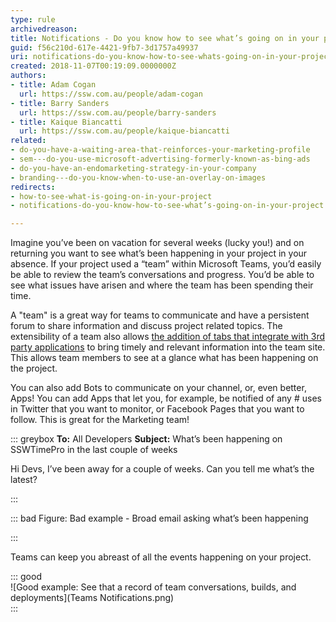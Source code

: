 ```yaml
---
type: rule
archivedreason: 
title: Notifications - Do you know how to see what’s going on in your project?
guid: f56c210d-617e-4421-9fb7-3d1757a49937
uri: notifications-do-you-know-how-to-see-whats-going-on-in-your-project
created: 2018-11-07T00:19:09.0000000Z
authors:
- title: Adam Cogan
  url: https://ssw.com.au/people/adam-cogan
- title: Barry Sanders
  url: https://ssw.com.au/people/barry-sanders
- title: Kaique Biancatti
  url: https://ssw.com.au/people/kaique-biancatti
related:
- do-you-have-a-waiting-area-that-reinforces-your-marketing-profile
- sem---do-you-use-microsoft-advertising-formerly-known-as-bing-ads
- do-you-have-an-endomarketing-strategy-in-your-company
- branding---do-you-know-when-to-use-an-overlay-on-images
redirects:
- how-to-see-what-is-going-on-in-your-project
- notifications-do-you-know-how-to-see-what’s-going-on-in-your-project

---
```


Imagine you’ve been on vacation for several weeks (lucky you!) and on returning you want to see what’s been happening in your project in your absence.  If your project used a “team” within Microsoft Teams, you’d easily be able to review the team’s conversations and progress. You’d be able to see what issues have arisen and where the team has been spending their time. 


<!--endintro-->

A "team" is a great way for teams to communicate and have a persistent forum to share information and discuss project related topics. The extensibility of a team also allows [the addition of tabs that integrate with 3rd party applications](/add-the-right-tabs-when-creating-a-new-teams-conversation) to bring timely and relevant information into the team site. This allows team members to see at a glance what has been happening on the project.

You can also add Bots to communicate on your channel, or, even better, Apps! You can add Apps that let you, for example, be notified of any # uses in Twitter that you want to monitor, or Facebook Pages that you want to follow. This is great for the Marketing team!


::: greybox
 **To:** All Developers
 **Subject:** What’s been happening on SSWTimePro in the last couple of weeks

Hi Devs,
I’ve been away for a couple of weeks. Can you tell me what’s the latest?

:::


::: bad
Figure: Bad example - Broad email asking what’s been happening 

:::



Teams can keep you abreast of all the events happening on your project.


::: good  
![Good example: See that a record of team conversations, builds, and deployments](Teams Notifications.png)  
:::
